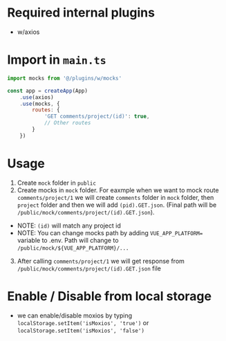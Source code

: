 # Required internal plugins
- w/axios

# Import in `main.ts`
```javascript
import mocks from '@/plugins/w/mocks'

const app = createApp(App)
    .use(axios)
	.use(mocks, {
	    routes: {
	        'GET comments/project/(id)': true,
	        // Other routes
	    }
	})
```
# Usage
1. Create `mock` folder in `public`
2. Create mocks in `mock` folder. For eaxmple when we want to mock route `comments/project/1` we will create `comments` folder in `mock` folder, then `project` folder and then we will add `(pid).GET.json`. (Final path will be `/public/mock/comments/project/(id).GET.json`).
- NOTE: `(id)` will match any project id
- NOTE: You can change mocks path by adding `VUE_APP_PLATFORM=` variable to .env. Path will change to `/public/mock/${VUE_APP_PLATFORM}/...`
3. After calling `comments/project/1` we will get response from `/public/mock/comments/project/(id).GET.json` file

# Enable / Disable from local storage
- we can enable/disable moxios by typing `localStorage.setItem('isMoxios', 'true')` or  `localStorage.setItem('isMoxios', 'false')`
